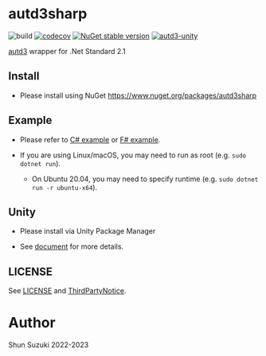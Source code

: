 # autd3sharp


![build](https://github.com/shinolab/AUTD3Sharp/workflows/build/badge.svg)
[![codecov](https://codecov.io/gh/shinolab/AUTD3Sharp/graph/badge.svg)](https://codecov.io/gh/shinolab/AUTD3Sharp)
[![NuGet stable version](https://img.shields.io/nuget/v/autd3sharp)](https://nuget.org/packages/AUTD3Sharp)
[![autd3-unity](https://img.shields.io/npm/v/com.shinolab.autd3?label=autd3-unity)](https://www.npmjs.com/package/com.shinolab.autd3)

[autd3](https://github.com/shinolab/autd3-rs) wrapper for .Net Standard 2.1

## Install

* Please install using NuGet
    https://www.nuget.org/packages/autd3sharp

## Example

* Please refer to [C# example](./example/cs) or [F# example](./example/fs).

* If you are using Linux/macOS, you may need to run as root (e.g. `sudo dotnet run`).
    * On Ubuntu 20.04, you may need to specify runtime (e.g. `sudo dotnet run -r ubuntu-x64`).

## Unity

* Please install via Unity Package Manager
 - See [document](https://shinolab.github.io/autd3/book/en/Users_Manual/getting_started/unity.html) for more details.

## LICENSE

See [LICENSE](./LICENSE) and [ThirdPartyNotice](./ThirdPartyNotice.txt).

# Author

Shun Suzuki 2022-2023
